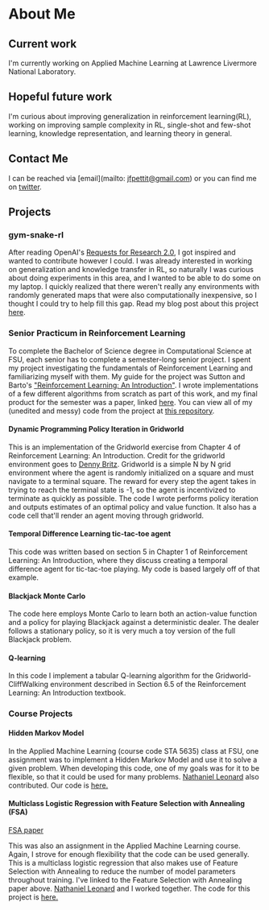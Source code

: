 # About Me

## Current work

I'm currently working on Applied Machine Learning at Lawrence Livermore National Laboratory.

## Hopeful future work

I'm curious about improving generalization in reinforcement learning(RL), working on improving sample complexity in RL, single-shot and few-shot learning, knowledge representation, and learning theory in general.

## Contact Me

I can be reached via [email](mailto: jfpettit@gmail.com) or you can find me on [twitter](https://twitter.com/jacobpettit18).

## Projects

### gym-snake-rl

After reading OpenAI's [Requests for Research 2.0](https://openai.com/blog/requests-for-research-2/), I got inspired and wanted to contribute however I could. I was already interested in working on generalization and knowledge transfer in RL, so naturally I was curious about doing experiments in this area, and I wanted to be able to do some on my laptop. I quickly realized that there weren't really any environments with randomly generated maps that were also computationally inexpensive, so I thought I could try to help fill this gap. Read my blog post about this project [here](https://jfpettit.svbtle.com/introducing-gym-snake-rl).

### Senior Practicum in Reinforcement Learning

To complete the Bachelor of Science degree in Computational Science at FSU, each senior has to complete a semester-long senior project. I spent my project investigating the fundamentals of Reinforcement Learning and familiarizing myself with them. My guide for the project was Sutton and Barto's ["Reinforcement Learning: An Introduction"](http://incompleteideas.net/book/the-book.html). I wrote implementations of a few different algorithms from scratch as part of this work, and my final product for the semester was a paper, linked [here](https://github.com/jfpettit/senior-practicum/blob/master/PracticumPaper.pdf). You can view all of my (unedited and messy) code from the project at [this repository](https://github.com/jfpettit/senior-practicum).

#### Dynamic Programming Policy Iteration in Gridworld

This is an implementation of the Gridworld exercise from Chapter 4 of Reinforcement Learning: An Introduction. Credit for the gridworld environment goes to [Denny Britz](https://github.com/dennybritz/reinforcement-learning/blob/master/lib/envs/gridworld.py). Gridworld is a simple N by N grid environment where the agent is randomly initialized on a square and must navigate to a terminal square. The reward for every step the agent takes in trying to reach the terminal state is -1, so the agent is incentivized to terminate as quickly as possible. The code I wrote performs policy iteration and outputs estimates of an optimal policy and value function. It also has a code cell that'll render an agent moving through gridworld. 

#### Temporal Difference Learning tic-tac-toe agent

This code was written based on section 5 in Chapter 1 of Reinforcement Learning: An Introduction, where they discuss creating a temporal difference agent for tic-tac-toe playing. My code is based largely off of that example.  

#### Blackjack Monte Carlo

The code here employs Monte Carlo to learn both an action-value function and a policy for playing Blackjack against a deterministic dealer. The dealer follows a stationary policy, so it is very much a toy version of the full Blackjack problem. 

#### Q-learning

In this code I implement a tabular Q-learning algorithm for the Gridworld-CliffWalking environment described in Section 6.5 of the Reinforcement Learning: An Introduction textbook. 

### Course Projects

#### Hidden Markov Model

In the Applied Machine Learning (course code STA 5635) class at FSU, one assignment was to implement a Hidden Markov Model and use it to solve a given problem. When developing this code, one of my goals was for it to be flexible, so that it could be used for many problems. [Nathaniel Leonard](https://github.com/NateAnthonyLeonard) also contributed. Our code is [here.](https://github.com/jfpettit/machine-learning/tree/master/hidden-markov-model)

#### Multiclass Logistic Regression with Feature Selection with Annealing (FSA)

[FSA paper](https://arxiv.org/pdf/1310.2880.pdf)

This was also an assignment in the Applied Machine Learning course. Again, I strove for enough flexibility that the code can be used generally. This is a multiclass logistic regression that also makes use of Feature Selection with Annealing to reduce the number of model parameters throughout training. I've linked to the Feature Selection with Annealing paper above.  [Nathaniel Leonard](https://github.com/NateAnthonyLeonard) and I worked together. The code for this project is [here.](https://github.com/jfpettit/machine-learning/tree/master/multiclass-logreg)
